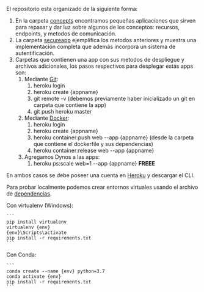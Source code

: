 El repositorio esta organizado de la siguiente forma: 

1. En la carpeta [concepts](concepts) encontramos pequeñas aplicaciones que sirven para repasar y dar luz sobre algunos de los conceptos: recursos, endpoints, y metodos de comunicación. 
2. La carpeta [secureapp](secureapp) ejemplifica los metodos anteriores y muestra una implementación completa que además incorpora un sistema de autentificación. 
3. Carpetas que contienen una app con sus metodos de despliegue y archivos adicionales, los pasos respectivos para desplegar estás apps son:
   1. Mediante [Git](gitway): 
      1. heroku login
      2. heroku create {appname}
      3. git remote -v  (debemos previamente haber inicializado un git en carpeta que contiene la app)
      4. git push heroku master 
   2. Mediante [Docker](dockerway): 
      1. heroku login
      2. heroku create {appname}
      3. heroku container:push web --app {appname} (desde la carpeta que contiene el dockerfile y sus dependencias)
      4. heroku container:release web --app {appname}
   3. Agregamos Dynos a las apps: 
      1. heroku ps:scale web=1 --app {appname} **FREEE**

En ambos casos se debe poseer  una cuenta en [Heroku](https://www.heroku.com/) y descargar el CLI.

Para probar localmente podemos crear entornos virtuales usando el archivo de [dependencias](requirements.txt). 

Con virtualenv (Windows):

    ```
    pip install virtualenv
    virtualenv {env}
    {env}\Scripts\activate
    pip install -r requirements.txt 
    ```
Con Conda: 

    ```
    conda create --name {env} python=3.7
    conda activate {env}
    pip install -r requirements.txt
    ```


